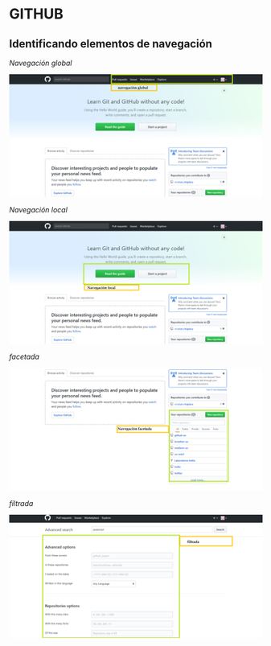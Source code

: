 # GITHUB
## Identificando elementos de navegación

*Navegación global*

![global](assets/images/github-global.png) 

*Navegación local*  

![local](assets/images/navegacion-local.png)

*facetada* 

![global](assets/images/github-facetada.png) 

*filtrada*  

![global](assets/images/filtros.png) 